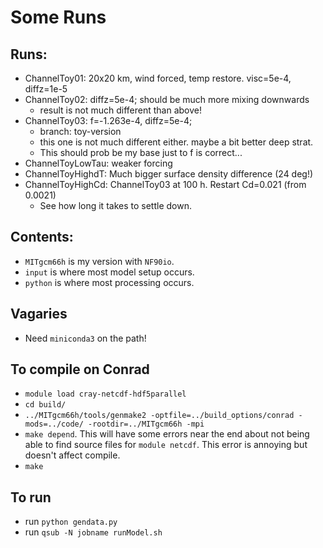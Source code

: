 # Some Runs

## Runs:

  - ChannelToy01: 20x20 km, wind forced, temp restore.  visc=5e-4, diffz=1e-5
  - ChannelToy02: diffz=5e-4; should be much more mixing downwards
    - result is not much different than above!
  - ChannelToy03: f=-1.263e-4, diffz=5e-4;  
    - branch: toy-version
    - this one is not much different either.  maybe a bit better deep strat.
    - This should prob be my base just to f is correct...
  - ChannelToyLowTau: weaker forcing
  - ChannelToyHighdT: Much bigger surface density difference (24 deg!)
  - ChannelToyHighCd: ChannelToy03 at 100 h.  Restart Cd=0.021 (from 0.0021)
    - See how long it takes to settle down.  



## Contents:

  - `MITgcm66h` is my version with `NF90io`.
  - `input` is where most model setup occurs.
  - `python` is where most processing occurs.

## Vagaries

   - Need `miniconda3` on the path!

## To compile on Conrad

  - `module load cray-netcdf-hdf5parallel`
  - `cd build/`
  - `../MITgcm66h/tools/genmake2 -optfile=../build_options/conrad -mods=../code/ -rootdir=../MITgcm66h -mpi`
  - `make depend`.  This will have some errors near the end about not being able to find source files for `module netcdf`.  This error is annoying but doesn't affect compile.
  - `make`

## To run

  - run `python gendata.py`
  - run `qsub -N jobname runModel.sh`
